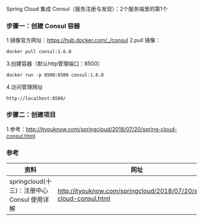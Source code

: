 Spring Cloud 集成 Consul（服务注册与发现）：2个服务端里的第1个

### 步骤一：创建 Consul 容器
1.镜像官方网址：https://hub.docker.com/_/consul
2.pull 镜像：
```
docker pull consul:1.6.0
```
3.创建容器（默认http管理端口：8500）
```
docker run -p 8500:8500 consul:1.6.0
```
4.访问管理网址
```
http://localhost:8500/
```

### 步骤二：创建项目
1.参考：http://ityouknow.com/springcloud/2018/07/20/spring-cloud-consul.html

### 参考
资料 | 网址
--- | ---
springcloud(十三)：注册中心 Consul 使用详解 | http://ityouknow.com/springcloud/2018/07/20/spring-cloud-consul.html
